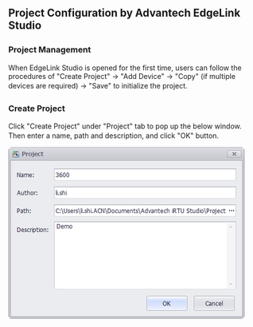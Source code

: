## Project Configuration by Advantech EdgeLink Studio

### Project Management 　

When EdgeLink Studio is opened for the first time, users can follow the procedures of "Create Project" -> "Add Device" -> "Copy" (if multiple devices are required) -> "Save" to initialize the project.　

### Create Project 　

Click "Create Project" under "Project" tab to pop up the below window. Then enter a name, path and description, and click "OK" button. 　

![](newproject.png)